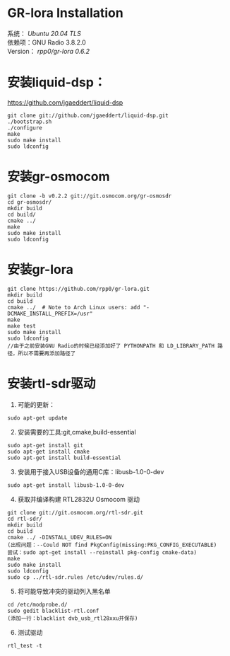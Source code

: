 # GR-lora Installation
系统： _Ubuntu 20.04 TLS_   
依赖项：GNU Radio 3.8.2.0   
Version： _rpp0/gr-lora 0.6.2_  
 
# 安装liquid-dsp：
https://github.com/jgaeddert/liquid-dsp
```
git clone git://github.com/jgaeddert/liquid-dsp.git
./bootstrap.sh
./configure
make
sudo make install
sudo ldconfig
```

# 安装gr-osmocom
```
git clone -b v0.2.2 git://git.osmocom.org/gr-osmosdr
cd gr-osmosdr/
mkdir build
cd build/
cmake ../
make
sudo make install
sudo ldconfig
```

# 安装gr-lora
```
git clone https://github.com/rpp0/gr-lora.git
mkdir build
cd build
cmake ../  # Note to Arch Linux users: add "-DCMAKE_INSTALL_PREFIX=/usr"
make
make test
sudo make install
sudo ldconfig
//由于之前安装GNU Radio的时候已经添加好了 PYTHONPATH 和 LD_LIBRARY_PATH 路径，所以不需要再添加路径了
```

# 安装rtl-sdr驱动
1. 可能的更新：
```
sudo apt-get update
```
2. 安装需要的工具:git,cmake,build-essential
```
sudo apt-get install git
sudo apt-get install cmake
sudo apt-get install build-essential
```
3. 安装用于接入USB设备的通用C库：libusb-1.0-0-dev
```
sudo apt-get install libusb-1.0-0-dev
```
4. 获取并编译构建 RTL2832U Osmocom 驱动
```
git clone git://git.osmocom.org/rtl-sdr.git
cd rtl-sdr/
mkdir build
cd build
cmake ../ -DINSTALL_UDEV_RULES=ON
(出现问题：--Could NOT find PkgConfig(missing:PKG_CONFIG_EXECUTABLE)
尝试：sudo apt-get install --reinstall pkg-config cmake-data)
make
sudo make install 
sudo ldconfig
sudo cp ../rtl-sdr.rules /etc/udev/rules.d/
```
5. 将可能导致冲突的驱动列入黑名单
```
cd /etc/modprobe.d/
sudo gedit blacklist-rtl.conf
(添加一行：blacklist dvb_usb_rtl28xxu并保存)
```
6. 测试驱动
```
rtl_test -t
```
